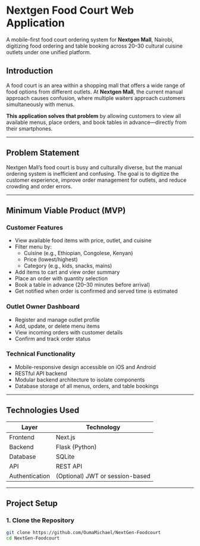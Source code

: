 # Nextgen Food Court Web Application

A mobile-first food court ordering system for **Nextgen Mall**, Nairobi, digitizing food ordering and table booking across 20–30 cultural cuisine outlets under one unified platform.

## Introduction

A food court is an area within a shopping mall that offers a wide range of food options from different outlets. At **Nextgen Mall**, the current manual approach causes confusion, where multiple waiters approach customers simultaneously with menus.

**This application solves that problem** by allowing customers to view all available menus, place orders, and book tables in advance—directly from their smartphones.

---

## Problem Statement

Nextgen Mall’s food court is busy and culturally diverse, but the manual ordering system is inefficient and confusing. The goal is to digitize the customer experience, improve order management for outlets, and reduce crowding and order errors.

---

## Minimum Viable Product (MVP)

###  Customer Features

- View available food items with price, outlet, and cuisine
- Filter menu by:
  - Cuisine (e.g., Ethiopian, Congolese, Kenyan)
  - Price (lowest/highest)
  - Category (e.g., kids, snacks, mains)
- Add items to cart and view order summary
- Place an order with quantity selection
- Book a table in advance (20–30 minutes before arrival)
- Get notified when order is confirmed and served time is estimated

###  Outlet Owner Dashboard

- Register and manage outlet profile
- Add, update, or delete menu items
- View incoming orders with customer details
- Confirm and track order status

###  Technical Functionality

- Mobile-responsive design accessible on iOS and Android
- RESTful API backend
- Modular backend architecture to isolate components
- Database storage of all menus, orders, and table bookings

---

## Technologies Used

| Layer         | Technology        |
|--------------|-------------------|
| Frontend     | Next.js           |
| Backend      | Flask (Python)    |
| Database     | SQLite        |
| API          | REST API          |
| Authentication | (Optional) JWT or session-based |

---

## Project Setup

### 1. Clone the Repository

```bash
git clone https://github.com/OumaMichael/NextGen-Foodcourt
cd NextGen-Foodcourt
